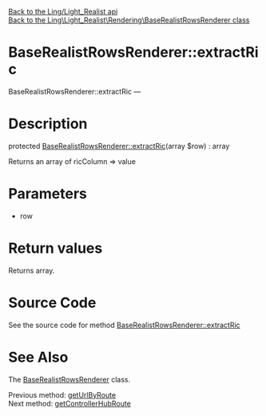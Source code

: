 [Back to the Ling/Light_Realist api](https://github.com/lingtalfi/Light_Realist/blob/master/doc/api/Ling/Light_Realist.md)<br>
[Back to the Ling\Light_Realist\Rendering\BaseRealistRowsRenderer class](https://github.com/lingtalfi/Light_Realist/blob/master/doc/api/Ling/Light_Realist/Rendering/BaseRealistRowsRenderer.md)


BaseRealistRowsRenderer::extractRic
================



BaseRealistRowsRenderer::extractRic — 




Description
================


protected [BaseRealistRowsRenderer::extractRic](https://github.com/lingtalfi/Light_Realist/blob/master/doc/api/Ling/Light_Realist/Rendering/BaseRealistRowsRenderer/extractRic.md)(array $row) : array




Returns an array of ricColumn => value




Parameters
================


- row

    


Return values
================

Returns array.








Source Code
===========
See the source code for method [BaseRealistRowsRenderer::extractRic](https://github.com/lingtalfi/Light_Realist/blob/master/Rendering/BaseRealistRowsRenderer.php#L292-L302)


See Also
================

The [BaseRealistRowsRenderer](https://github.com/lingtalfi/Light_Realist/blob/master/doc/api/Ling/Light_Realist/Rendering/BaseRealistRowsRenderer.md) class.

Previous method: [getUrlByRoute](https://github.com/lingtalfi/Light_Realist/blob/master/doc/api/Ling/Light_Realist/Rendering/BaseRealistRowsRenderer/getUrlByRoute.md)<br>Next method: [getControllerHubRoute](https://github.com/lingtalfi/Light_Realist/blob/master/doc/api/Ling/Light_Realist/Rendering/BaseRealistRowsRenderer/getControllerHubRoute.md)<br>

